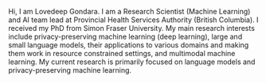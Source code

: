 Hi, I am Lovedeep Gondara. I am a Research Scientist (Machine Learning) and AI team lead at Provincial Health Services Authority (British Columbia). I received my PhD from Simon Fraser University. My main research interests include privacy-preserving machine learning (deep learning), large and small language models, their applications to various domains and making them work in resource constrained settings, and multimodal machine learning. My current research is primarily focused on language models and privacy-preserving machine learning.
